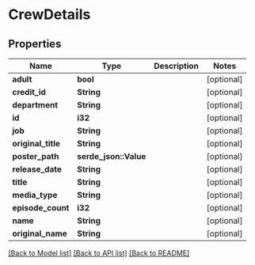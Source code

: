 # CrewDetails

## Properties

Name | Type | Description | Notes
------------ | ------------- | ------------- | -------------
**adult** | **bool** |  | [optional] 
**credit_id** | **String** |  | [optional] 
**department** | **String** |  | [optional] 
**id** | **i32** |  | [optional] 
**job** | **String** |  | [optional] 
**original_title** | **String** |  | [optional] 
**poster_path** | **serde_json::Value** |  | [optional]
**release_date** | **String** |  | [optional] 
**title** | **String** |  | [optional] 
**media_type** | **String** |  | [optional] 
**episode_count** | **i32** |  | [optional] 
**name** | **String** |  | [optional] 
**original_name** | **String** |  | [optional] 

[[Back to Model list]](../README.md#documentation-for-models) [[Back to API list]](../README.md#documentation-for-api-endpoints) [[Back to README]](../README.md)



